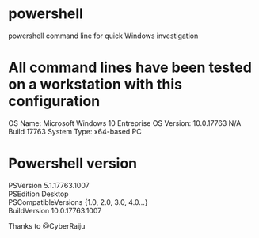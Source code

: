 
# powershell
powershell command line for quick Windows investigation

# All command lines have been tested on a workstation with this configuration
OS Name:                   Microsoft Windows 10 Entreprise
OS Version:                10.0.17763 N/A Build 17763
System Type:               x64-based PC

# Powershell version                                                          
PSVersion                      5.1.17763.1007                                                                                                                                                                  
PSEdition                      Desktop                                                                                                                                                                               
PSCompatibleVersions           {1.0, 2.0, 3.0, 4.0...}                                                                                                                                                               
BuildVersion                   10.0.17763.1007

Thanks to @CyberRaiju
